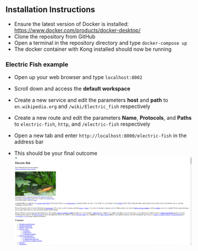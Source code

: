 ## Installation Instructions

- Ensure the latest version of Docker is installed: https://www.docker.com/products/docker-desktop/
- Clone the repository from GitHub
- Open a terminal in the repository directory and type `docker-compose up`
- The docker container with Kong installed should now be running

### Electric Fish example
- Open up your web browser and type ``localhost:8002``
- Scroll down and access the **default workspace**
- Create a new service and edit the parameters **host** and **path** to ``en.wikipedia.org`` and ``/wiki/Electric_fish`` respectively
- Create a new route and edit the parameters **Name**, **Protocols**, and **Paths** to ``electric-fish``, ``http``, and ``/electric-fish`` respectively

- Open a new tab and enter ``http://localhost:8000/electric-fish`` in the address bar
- This should be your final outcome ![outcome](https://github.com/AshFernandes-IW/docker-build-in-kong/blob/main/fish.png)

